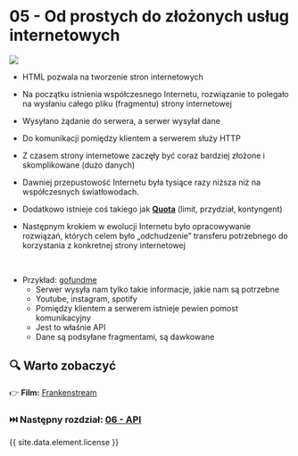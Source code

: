 # 05 - Od prostych do złożonych usług internetowych

<a href="https://en.wikipedia.org/wiki/Client%E2%80%93server_model">
    <img src="https://upload.wikimedia.org/wikipedia/commons/c/c9/Client-server-model.svg">
</a>

* HTML pozwala na tworzenie stron internetowych
* Na początku istnienia współczesnego Internetu, rozwiązanie to polegało na wysłaniu całego pliku (fragmentu) strony
  internetowej
* Wysyłano żądanie do serwera, a serwer wysyłał dane
* Do komunikacji pomiędzy klientem a serwerem służy HTTP
* Z czasem strony internetowe zaczęły być coraz bardziej złożone i skomplikowane (dużo danych)
* Dawniej przepustowość Internetu była tysiące razy niższa niż na współczesnych światłowodach.
* Dodatkowo istnieje coś takiego jak [**Quota**](additional-content/05-quota.md) (limit, przydział, kontyngent)

* Następnym krokiem w ewolucji Internetu było opracowywanie rozwiązań, których celem było „odchudzenie” transferu
  potrzebnego do korzystania z konkretnej strony internetowej

<br>

* Przykład: [gofundme](https://www.gofundme.com/f/neseblod-records-fire-fund?modal=donations&tab=all)
    * Serwer wysyła nam tylko takie informacje, jakie nam są potrzebne
    * Youtube, instagram, spotify
    * Pomiędzy klientem a serwerem istnieje pewien pomost komunikacyjny
    * Jest to właśnie API
    * Dane są podsyłane fragmentami, są dawkowane

## 🔍 Warto zobaczyć

👉 **Film:** [Frankenstream](https://kadote870.github.io/my_little_test_helpers/content/movie/frankenstream.html)

### ⏭️ Następny rozdział: [06 - API](06-api.md)

{{ site.data.element.license }}